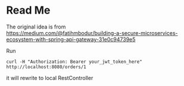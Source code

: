 # Read Me

The original idea is from  
https://medium.com/@fatihmbodur/building-a-secure-microservices-ecosystem-with-spring-api-gateway-31e0c94739e5

Run

```
curl -H "Authorization: Bearer your_jwt_token_here" http://localhost:8080/orders/1
```

it will rewrite to local RestController